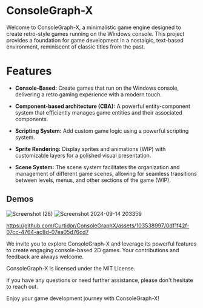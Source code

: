 # ConsoleGraph-X


Welcome to ConsoleGraph-X, a minimalistic game engine designed to create retro-style games running on the Windows console. This project provides a foundation for game development in a nostalgic, text-based environment, reminiscent of classic titles from the past.

# Features
* **Console-Based:** Create games that run on the Windows console, delivering a retro gaming experience with a modern touch.

* **Component-based architecture (CBA):** A powerful entity-component system that efficiently manages game entities and their associated components.
  
* **Scripting System:** Add custom game logic using a powerful scripting system.

* **Sprite Rendering:** Display sprites and animations (WIP) with customizable layers for a polished visual presentation.

* **Scene System:** The scene system facilitates the organization and management of different game scenes, allowing for seamless transitions between levels, menus, and other sections of the game (WIP).

## Demos
![Screenshot (28)](https://github.com/Curtidor/ConsoleGraphX/assets/103538997/6cc061ea-79d0-41e6-b3f2-f4d2a7d2e323)
![Screenshot 2024-09-14 203359](https://github.com/user-attachments/assets/04c1aa56-a1cb-43ff-ba05-a9bba20b026e)

https://github.com/Curtidor/ConsoleGraphX/assets/103538997/0df1f42f-07cc-4764-ac8d-07ea05d76cd7

We invite you to explore ConsoleGraph-X and leverage its powerful features to create engaging console-based 2D games. Your contributions and feedback are always welcome.

ConsoleGraph-X is licensed under the MIT License.

If you have any questions or need further assistance, please don't hesitate to reach out.

Enjoy your game development journey with ConsoleGraph-X!
